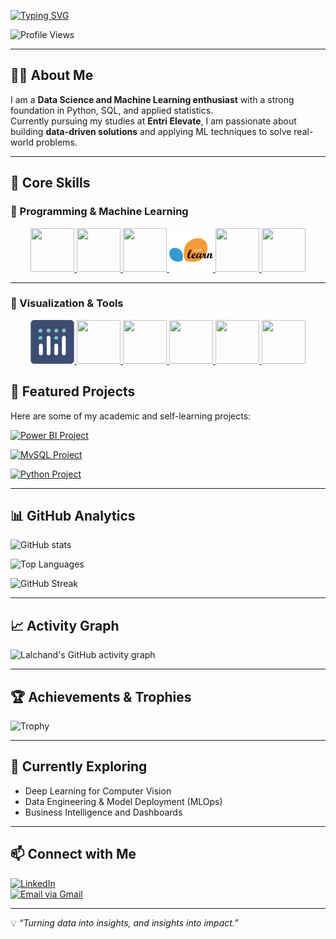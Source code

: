 <!-- Typing effect -->
[![Typing SVG](https://readme-typing-svg.herokuapp.com?size=25&duration=3000&color=00F700&width=700&lines=Hi%2C+I'm+Lalchand+AK+👋;Aspiring+Data+Scientist;Turning+Data+into+Actionable+Insights)](https://git.io/typing-svg)

<!-- Visitor Counter -->
![Profile Views](https://komarev.com/ghpvc/?username=IamlalchandAK&label=Profile%20Views&color=0e75b6&style=flat)

---

## 👨‍💻 About Me
I am a **Data Science and Machine Learning enthusiast** with a strong foundation in Python, SQL, and applied statistics.  
Currently pursuing my studies at **Entri Elevate**, I am passionate about building **data-driven solutions** and applying ML techniques to solve real-world problems.  

---

## 🧠 Core Skills  

### 🔹 Programming & Machine Learning  
<p align="center">
  <a href="https://www.python.org/" title="Python">
    <img src="https://cdn.jsdelivr.net/gh/devicons/devicon/icons/python/python-original.svg" width="70" height="70"/>
  </a>
  <a href="https://numpy.org/" title="NumPy">
    <img src="https://cdn.jsdelivr.net/gh/devicons/devicon/icons/numpy/numpy-original.svg" width="70" height="70"/>
  </a>
  <a href="https://pandas.pydata.org/" title="Pandas">
    <img src="https://cdn.jsdelivr.net/gh/devicons/devicon/icons/pandas/pandas-original.svg" width="70" height="70"/>
  </a>
  <a href="https://scikit-learn.org/" title="Scikit-learn">
    <img src="https://raw.githubusercontent.com/devicons/devicon/master/icons/scikitlearn/scikitlearn-original.svg" width="70" height="70"/>
  </a>
  <a href="https://www.tensorflow.org/" title="TensorFlow">
    <img src="https://cdn.jsdelivr.net/gh/devicons/devicon/icons/tensorflow/tensorflow-original.svg" width="70" height="70"/>
  </a>
  <a href="https://pytorch.org/" title="PyTorch">
    <img src="https://cdn.jsdelivr.net/gh/devicons/devicon/icons/pytorch/pytorch-original.svg" width="70" height="70"/>
  </a>
</p>

---

### 🔹 Visualization & Tools  
<p align="center">
  <a href="https://plotly.com/" title="Plotly">
    <img src="https://raw.githubusercontent.com/devicons/devicon/master/icons/plotly/plotly-original.svg" width="70" height="70"/>
  </a>
  <a href="https://www.microsoft.com/power-platform/products/power-bi" title="Power BI">
    <img src="https://upload.wikimedia.org/wikipedia/commons/c/cf/New_Power_BI_Logo.svg" width="70" height="70"/>
  </a>
  <a href="https://git-scm.com/" title="Git">
    <img src="https://cdn.jsdelivr.net/gh/devicons/devicon/icons/git/git-original.svg" width="70" height="70"/>
  </a>
  <a href="https://github.com/" title="GitHub">
    <img src="https://cdn.jsdelivr.net/gh/devicons/devicon/icons/github/github-original.svg" width="70" height="70"/>
  </a>
  <a href="https://jupyter.org/" title="Jupyter Notebook">
    <img src="https://cdn.jsdelivr.net/gh/devicons/devicon/icons/jupyter/jupyter-original.svg" width="70" height="70"/>
  </a>
  <a href="https://opencv.org/" title="OpenCV">
    <img src="https://cdn.jsdelivr.net/gh/devicons/devicon/icons/opencv/opencv-original.svg" width="70" height="70"/>
  </a>
</p>




## 📌 Featured Projects
Here are some of my academic and self-learning projects:

[![Power BI Project](https://github-readme-stats.vercel.app/api/pin/?username=IamlalchandAK&repo=-Power-BI-Loan-Performance-Borrower-Analysis&theme=react)](https://github.com/IamlalchandAK/-Power-BI-Loan-Performance-Borrower-Analysis)  

[![MySQL Project](https://github-readme-stats.vercel.app/api/pin/?username=IamlalchandAK&repo=E-Commerce-Customer-Churn-Analysis&theme=react)](https://github.com/IamlalchandAK/E-Commerce-Customer-Churn-Analysis)  

[![Python Project](https://github-readme-stats.vercel.app/api/pin/?username=IamlalchandAK&repo=Marketing-Campaign-Performance-Insights&theme=react)](https://github.com/IamlalchandAK/Marketing-Campaign-Performance-Insights)  


---
## 📊 GitHub Analytics

![GitHub stats](https://github-readme-stats.vercel.app/api?username=IamlalchandAK&show_icons=true&theme=algolia&hide_border=true)  

![Top Languages](https://github-readme-stats.vercel.app/api/top-langs/?username=IamlalchandAK&layout=compact&theme=algolia&hide_border=true)  

![GitHub Streak](https://streak-stats.demolab.com/?user=IamlalchandAK&theme=algolia&hide_border=true)  

---

## 📈 Activity Graph
![Lalchand's GitHub activity graph](https://github-readme-activity-graph.vercel.app/graph?username=IamlalchandAK&theme=github-dark&hide_border=true&area=true)



---

## 🏆 Achievements & Trophies
![Trophy](https://github-profile-trophy.vercel.app/?username=IamlalchandAK&theme=tokyonight&column=7&margin-w=15)

---

## 🌱 Currently Exploring
- Deep Learning for Computer Vision  
- Data Engineering & Model Deployment (MLOps)  
- Business Intelligence and Dashboards  

---

## 📫 Connect with Me
[![LinkedIn](https://img.shields.io/badge/LinkedIn-0077B5?logo=linkedin&logoColor=white)](https://www.linkedin.com/in/lalchand-a-k-060187265/)  
[![Email via Gmail](https://img.shields.io/badge/Email-D14836?logo=gmail&logoColor=white)](https://mail.google.com/mail/?view=cm&fs=1&to=lalc7421@gmail.com)
 

---

💡 *“Turning data into insights, and insights into impact.”*
